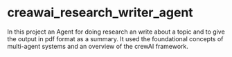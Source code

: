 # creawai_research_writer_agent
In this project an Agent for  doing research an write about a topic and to give the output in pdf format as a summary.  It used the foundational concepts of multi-agent systems and an overview of the crewAI framework.
